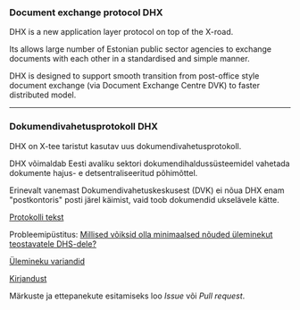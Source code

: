 ### Document exchange protocol DHX

DHX is a new application layer protocol on top of the X-road.

Its allows large number of Estonian public sector agencies to exchange documents with each other in a standardised and simple manner.

DHX is designed to support smooth transition from post-office style document exchange (via Document Exchange Centre DVK) to faster distributed model.

---

### Dokumendivahetusprotokoll DHX

DHX on X-tee taristut kasutav uus dokumendivahetusprotokoll.

DHX võimaldab Eesti avaliku sektori dokumendihaldussüsteemidel vahetada dokumente hajus- e detsentraliseeritud põhimõttel.

Erinevalt vanemast Dokumendivahetuskeskusest (DVK) ei nõua DHX enam "postkontoris" posti järel käimist, vaid toob dokumendid ukselävele kätte.

[Protokolli tekst](Protokoll.md)

Probleemipüstitus: [Millised võiksid olla minimaalsed nõuded üleminekut teostavatele DHS-dele? ](https://github.com/e-gov/DHX/blob/master/Uleminekuk.md)

[Ülemineku variandid](https://github.com/e-gov/DHX/blob/master/%C3%9Clemineku%20variandid.md)

[Kirjandust](https://github.com/e-gov/DHX/blob/master/Kirjandus.md)

Märkuste ja ettepanekute esitamiseks loo _Issue_ või _Pull request_.
